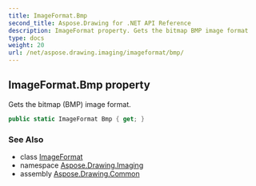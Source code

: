 ```yaml
---
title: ImageFormat.Bmp
second_title: Aspose.Drawing for .NET API Reference
description: ImageFormat property. Gets the bitmap BMP image format
type: docs
weight: 20
url: /net/aspose.drawing.imaging/imageformat/bmp/
---
```

## ImageFormat.Bmp property

Gets the bitmap (BMP) image format.

```csharp
public static ImageFormat Bmp { get; }
```

### See Also

* class [ImageFormat](../)
* namespace [Aspose.Drawing.Imaging](../../imageformat/)
* assembly [Aspose.Drawing.Common](../../../)


